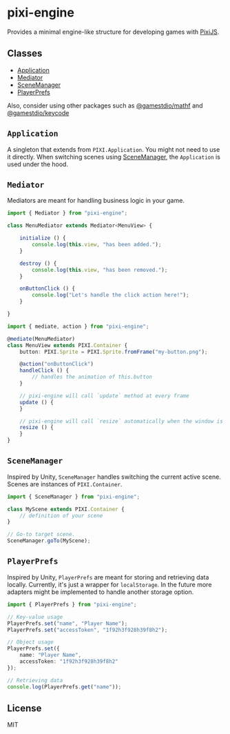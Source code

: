 # pixi-engine

Provides a minimal engine-like structure for developing games with
[PixiJS](https://github.com/pixijs/pixi.js/).

## Classes

- [Application](#application)
- [Mediator](#mediator)
- [SceneManager](#scenemanager)
- [PlayerPrefs](#playerprefs)

Also, consider using other packages such as [@gamestdio/mathf](https://github.com/gamestdio/mathf) and [@gamestdio/keycode](https://github.com/gamestdio/keycode)

## `Application`

A singleton that extends from `PIXI.Application`. You might not need to use it directly. When switching scenes using [SceneManager](#scenemanager), the `Application` is used under the hood.

## `Mediator`

Mediators are meant for handling business logic in your game.

```typescript
import { Mediator } from "pixi-engine";

class MenuMediator extends Mediator<MenuView> {

    initialize () {
        console.log(this.view, "has been added.");
    }

    destroy () {
        console.log(this.view, "has been removed.");
    }

    onButtonClick () {
        console.log("Let's handle the click action here!");
    }

}
```

```typescript
import { mediate, action } from "pixi-engine";

@mediate(MenuMediator)
class MenuView extends PIXI.Container {
    button: PIXI.Sprite = PIXI.Sprite.fromFrame("my-button.png");

    @action("onButtonClick")
    handleClick () {
        // handles the animation of this.button
    }

    // pixi-engine will call `update` method at every frame
    update () {
    }

    // pixi-engine will call `resize` automatically when the window is resized
    resize () {
    }
}
```

## `SceneManager`

Inspired by Unity, `SceneManager` handles switching the current active scene. Scenes are instances of `PIXI.Container`.


```typescript
import { SceneManager } from "pixi-engine";

class MyScene extends PIXI.Container {
    // definition of your scene
}

// Go-to target scene.
SceneManager.goTo(MyScene);
```

## `PlayerPrefs`

Inspired by Unity, `PlayerPrefs` are meant for storing and retrieving data locally. Currently, it's just a wrapper for `localStorage`. In the future more adapters might be implemented to handle another storage option.

```typescript
import { PlayerPrefs } from "pixi-engine";

// Key-value usage
PlayerPrefs.set("name", "Player Name");
PlayerPrefs.set("accessToken", "1f92h3f928h39f8h2");

// Object usage
PlayerPrefs.set({
    name: "Player Name",
    accessToken: "1f92h3f928h39f8h2"
});

// Retrieving data
console.log(PlayerPrefs.get("name"));
```


## License

MIT
